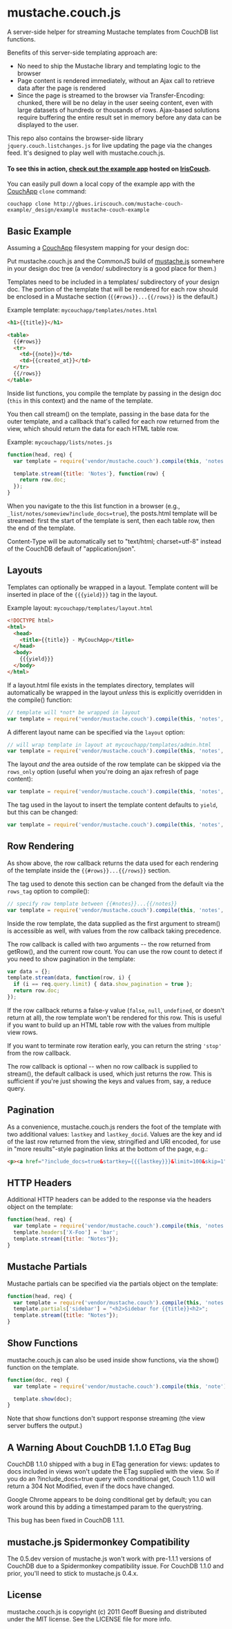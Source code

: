 # mustache.couch.js
A server-side helper for streaming Mustache templates from CouchDB list functions. 

Benefits of this server-side templating approach are:

* No need to ship the Mustache library and templating logic to the browser
* Page content is rendered immediately, without an Ajax call to retrieve data after the page is rendered
* Since the page is streamed to the browser via Transfer-Encoding: chunked, there will be no delay in the user seeing content, even with large datasets of hundreds or thousands of rows. Ajax-based solutions require buffering the entire result set in memory before any data can be displayed to the user.

This repo also contains the browser-side library ```jquery.couch.listchanges.js``` for live updating the page via the changes feed. It's designed to play well with mustache.couch.js. 

#### To see this in action, [check out the example app](http://gbues.iriscouch.com/mustache-couch-example/_design/example/_list/notes/all?descending=true) hosted on [IrisCouch](http://www.iriscouch.com/).

You can easily pull down a local copy of the example app with the [CouchApp](http://couchapp.org/) ```clone``` command:

```
couchapp clone http://gbues.iriscouch.com/mustache-couch-example/_design/example mustache-couch-example
```

## Basic Example

Assuming a [CouchApp](http://couchapp.org/) filesystem mapping for your design doc:

Put mustache.couch.js and the CommonJS build of [mustache.js](http://github.com/janl/mustache.js) somewhere in your design doc tree (a vendor/ subdirectory is a good place for them.)

Templates need to be included in a templates/ subdirectory of your design doc. The portion of the template that will be rendered for each row should be enclosed in a Mustache section (```{{#rows}}...{{/rows}}``` is the default.)

Example template: ```mycouchapp/templates/notes.html```

```html
<h1>{{title}}</h1>

<table>
  {{#rows}}
  <tr>
    <td>{{note}}</td>
    <td>{{created_at}}</td>
  </tr>
  {{/rows}}
</table>
```

Inside list functions, you compile the template by passing in the design doc (```this``` in this context) and the name of the template. 

You then call stream() on the template, passing in the base data for the outer template, and a callback that's called for each row returned from the view, which should return the data for each HTML table row.

Example: ```mycouchapp/lists/notes.js```

```javascript
function(head, req) {
  var template = require('vendor/mustache.couch').compile(this, 'notes');

  template.stream({title: 'Notes'}, function(row) {
    return row.doc;
  });
}
```

When you navigate to the this list function in a browser (e.g., ```_list/notes/someview?include_docs=true```), the posts.html template will be streamed: first the start of the template is sent, then each table row, then the end of the template.

Content-Type will be automatically set to "text/html; charset=utf-8" instead of the CouchDB default of "application/json".

## Layouts

Templates can optionally be wrapped in a layout. Template content will be inserted in place of the ```{{{yield}}}``` tag in the layout.

Example layout: ```mycouchapp/templates/layout.html```

```html
<!DOCTYPE html>
<html>
  <head>
    <title>{{title}} - MyCouchApp</title>
  </head>
  <body>
    {{{yield}}}
  </body>
</html>
```
    
If a layout.html file exists in the templates directory, templates will automatically be wrapped in the layout *unless* this is explicitly overridden in the compile() function:
    
```javascript
// template will *not* be wrapped in layout
var template = require('vendor/mustache.couch').compile(this, 'notes', {skip_layout: true});
```
    
A different layout name can be specified via the ```layout``` option:

```javascript
// will wrap template in layout at mycouchapp/templates/admin.html
var template = require('vendor/mustache.couch').compile(this, 'notes', {layout: 'admin'});
```
    
The layout *and* the area outside of the row template can be skipped via the ```rows_only``` option (useful when you're doing an ajax refresh of page content):

```javascript
var template = require('vendor/mustache.couch').compile(this, 'notes', {rows_only: true});
```

The tag used in the layout to insert the template content defaults to ```yield```, but this can be changed:

```javascript
var template = require('vendor/mustache.couch').compile(this, 'notes', {layout_tag: 'content'});
```

## Row Rendering

As show above, the row callback returns the data used for each rendering of the template inside the ```{{#rows}}...{{/rows}}``` section. 

The tag used to denote this section can be changed from the default via the ```rows_tag``` option to compile():

```javascript
// specify row template between {{#notes}}...{{/notes}}
var template = require('vendor/mustache.couch').compile(this, 'notes', {rows_tag: 'notes'});
```

Inside the row template, the data supplied as the first argument to stream() is accessible as well, with values from the row callback taking precedence.

The row callback is called with two arguments -- the row returned from getRow(), and the current row count. You can use the row count to detect if you need to show pagination in the template:

```javascript
var data = {};
template.stream(data, function(row, i) {
  if (i == req.query.limit) { data.show_pagination = true };
  return row.doc;
});
```

If the row callback returns a false-y value (```false```, ```null```, ```undefined```, or doesn't return at all), the row template won't be rendered for this row. This is useful if you want to build up an HTML table row with the values from multiple view rows.

If you want to terminate row iteration early, you can return the string ```'stop'``` from the row callback.

The row callback is optional -- when no row callback is supplied to stream(), the default callback is used, which just returns the row. This is sufficient if you're just showing the keys and values from, say, a reduce query.

## Pagination

As a convenience, mustache.couch.js renders the foot of the template with two additional values: ```lastkey``` and ```lastkey_docid```. Values are the key and id of the last row returned from the view, stringified and URI encoded, for use in "more results"-style pagination links at the bottom of the page, e.g.:
    
```html
<p><a href="?include_docs=true&startkey={{{lastkey}}}&limit=100&skip=1">More...</a></p>
```

## HTTP Headers

Additional HTTP headers can be added to the response via the headers object on the template:

```javascript
function(head, req) {
  var template = require('vendor/mustache.couch').compile(this, 'notes');
  template.headers['X-Foo'] = 'bar';
  template.stream({title: "Notes"});
}
```

## Mustache Partials

Mustache partials can be specified via the partials object on the template:

```javascript
function(head, req) {
  var template = require('vendor/mustache.couch').compile(this, 'notes');
  template.partials['sidebar'] = "<h2>Sidebar for {{title}}<h2>";
  template.stream({title: "Notes"});
}
```

## Show Functions

mustache.couch.js can also be used inside show functions, via the show() function on the template.

```javascript
function(doc, req) {
  var template = require('vendor/mustache.couch').compile(this, 'note');

  template.show(doc);
}
```

Note that show functions don't support response streaming (the view server buffers the output.)

## A Warning About CouchDB 1.1.0 ETag Bug

CouchDB 1.1.0 shipped with a bug in ETag generation for views: updates to docs included in views won't update the ETag supplied with the view. So if you do an ?include_docs=true query with conditional get, Couch 1.1.0 will return a 304 Not Modified, even if the docs have changed.

Google Chrome appears to be doing conditional get by default; you can work around this by adding a timestamped param to the querystring.

This bug has been fixed in CouchDB 1.1.1.

## mustache.js Spidermonkey Compatibility

The 0.5.dev version of mustache.js won't work with pre-1.1.1 versions of CouchDB due to a Spidermonkey compatibility issue. For CouchDB 1.1.0 and prior, you'll need to stick to mustache.js 0.4.x.

## License

mustache.couch.js is copyright (c) 2011 Geoff Buesing and distributed under the MIT license. See the LICENSE file for more info.